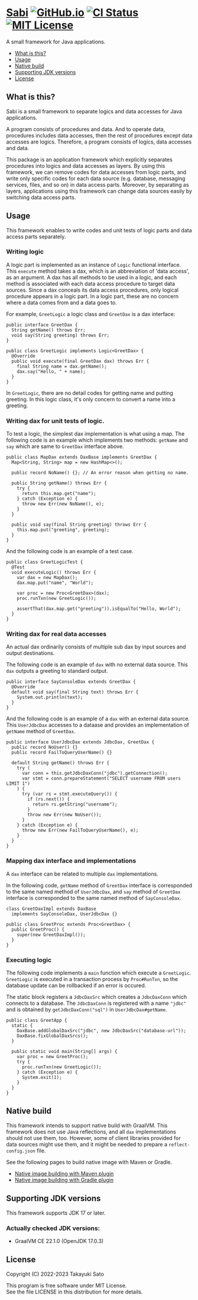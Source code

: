 # [Sabi][repo-url] [![GitHub.io][io-img]][io-url] [![CI Status][ci-img]][ci-url] [![MIT License][mit-img]][mit-url]

A small framework for Java applications.

- [What is this?](#what-is-this)
- [Usage](#usage)
- [Native build](#native-build)
- [Supporting JDK versions](#support-jdk-versions)
- [License](#license)

<a name="what-is-this"></a>
## What is this?

Sabi is a small framework to separate logics and data accesses for Java applications.

A program consists of procedures and data.
And to operate data, procedures includes data accesses, then the rest of procedures except data accesses are logics.
Therefore, a program consists of logics, data accesses and data.

This package is an application framework which explicitly separates procedures into logics and data accesses as layers.
By using this framework, we can remove codes for data accesses from logic parts, and write only specific codes for each data source (e.g. database, messaging services, files, and so on)  in data access  parts. 
Moreover, by separating as layers, applications using this framework can change data sources easily by switching data access parts.

<a name="usage"></a>
## Usage

This framework enables to write codes and unit tests of logic parts and data access parts separately.

### Writing logic

A logic part is implemented as an instance of `Logic` functional interface.
This `execute` method takes a dax, which is an abbreviation of 'data access', as an argument.
A dax has all methods to be used in a logic, and each method is associated with each data access procedure to target data sources.
Since a dax conceals its data access procedures, only logical procedure appears in a logic part.
In a logic part, these are no concern where a data comes from and a data goes to.

For example, `GreetLogic` a logic class and `GreetDax` is a dax interface:

```
public interface GreetDax {
  String getName() throws Err;
  void say(String greeting) throws Err;
}
```
```
public class GreetLogic implements Logic<GreetDax> {
  @Override
  public void execute(final GreetDax dax) throws Err {
    final String name = dax.getName();
    dax.say("Hello, " + name);
  }
}
```

In `GreetLogic`, there are no detail codes for getting name and putting greeting.
In this logic class, it's only concern to convert a name into a greeting.

### Writing dax for unit tests of logic.

To test a logic, the simplest dax implementation is what using a map.
The following code is an example which implements two methods: `getName` and `say` which are same to `GreetDax` interface above.

```
public class MapDax extends DaxBase implements GreetDax {
  Map<String, String> map = new HashMap<>();

  public record NoName() {}; // An error reason when getting no name.

  public String getName() throws Err {
    try {
      return this.map.get("name");
    } catch (Exception e) {
      throw new Err(new NoName(), e);
    }
  }

  public void say(final String greeting) throws Err {
    this.map.put("greeting", greeting);
  }
}
```

And the following code is an example of a test case.

```
public class GreetLogicTest {
  @Test
  void executeLogic() throws Err {
    var dax = new MapDax();
    dax.map.put("name", "World");

    var proc = new Proc<GreetDax>(dax);
    proc.runTxn(new GreetLogic());

    assertThat(dax.map.get("greeting")).isEqualTo("Hello, World");
  }
}
```

### Writing dax for real data accesses

An actual dax ordinarily consists of multiple sub dax by input sources and output destinations.

The following code is an example of `dax` with no external data source.
This `dax` outputs a greeting to standard output.

```
public interface SayConsoleDax extends GreetDax {
  @Override
  default void say(final String text) throws Err {
    System.out.println(text);
  }
}
```

And the following code is an example of a `dax` with an external data source.
This `UserJdbcDax` accesses to a dataase and provides an implementation of `getName` method of `GreetDax`.

```
public interface UserJdbcDax extends JdbcDax, GreetDax {
  public record NoUser() {}
  public record FailToQueryUserName() {}

  default String getName() throws Err {
    try (
      var conn = this.getJdbcDaxConn("jdbc").getConnection();
      var stmt = conn.prepareStatement("SELECT username FROM users LIMIT 1")
    ) {
      try (var rs = stmt.executeQuery()) {
        if (rs.next()) {
          return rs.getString("username");
        }
        throw new Err(new NoUser());
      }
    } catch (Exception e) {
      throw new Err(new FailToQueryUserName(), e);
    }
  }
}
```

### Mapping dax interface and implementations

A `dax` interface can be related to multiple `dax` implementations.

In the following code, `getName` method of `GreetDax` interface is corresponded to the same named method of `UserJdbcDax`, and `say` method of `GreetDax` interface is corresponded to the same named method of `SayConsoleDax`.

```
class GreetDaxImpl extends DaxBase
  implements SayConsoleDax, UserJdbcDax {}

public class GreetProc extends Proc<GreetDax> {
  public GreetProc() {
    super(new GreetDaxImpl());
  }
}
```

### Executing logic

The following code implements a `main` function which execute a `GreetLogic`.
`GreetLogic` is executed in a transaction process by `Proc#RunTxn`, so the database update can be rollbacked if an error is occured.

The static block registers a `JdbcDaxSrc` which creates a `JdbcDaxConn` which connects to a database.
The `JdbcDaxConn` is registered with a name `"jdbc"` and is obtained by `getJdbcDaxConn("sql")` in `UserJdbcDax#getName`.

```
public class GreetApp {
  static {
    DaxBase.addGlobalDaxSrc("jdbc", new JdbcDaxSrc("database-url"));
    DaxBase.fixGlobalDaxSrcs();
  }

  public static void main(String[] args) {
    var proc = new GreetProc();
    try {
      proc.runTxn(new GreetLogic());
    } catch (Exception e) {
      System.exit(1);
    }
  }
}
```

<a name="native-build"></a>
## Native build

This framework intends to support native build with GraalVM.
This framework does not use Java reflections, and all `dax` implementations should not use them, too.
However, some of client libraries provided for data sources might use them, and it might be needed to prepare a `reflect-config.json` file.

See the following pages to build native image with Maven or Gradle.
- [Native image building with Maven plugin](https://www.graalvm.org/dev/reference-manual/native-image/guides/use-native-image-maven-plugin/)
- [Native image building with Gradle plugin](https://graalvm.github.io/native-build-tools/latest/gradle-plugin.html)

<a name="support-jdk-versions"></a>
## Supporting JDK versions

This framework supports JDK 17 or later.

### Actually checked JDK versions:

- GraalVM CE 22.1.0 (OpenJDK 17.0.3)


<a name="license"></a>
## License

Copyright (C) 2022-2023 Takayuki Sato

This program is free software under MIT License.<br>
See the file LICENSE in this distribution for more details.


[repo-url]: https://github.com/sttk-java/sabi
[io-img]: https://img.shields.io/badge/github.io-Javadoc-4d7a97.svg
[io-url]: https://sttk-java.github.io/sabi/
[ci-img]: https://github.com/sttk-java/sabi/actions/workflows/java-ci.yml/badge.svg?branch=main
[ci-url]: https://github.com/sttk-java/sabi/actions
[mit-img]: https://img.shields.io/badge/license-MIT-green.svg
[mit-url]: https://opensource.org/licenses/MIT
